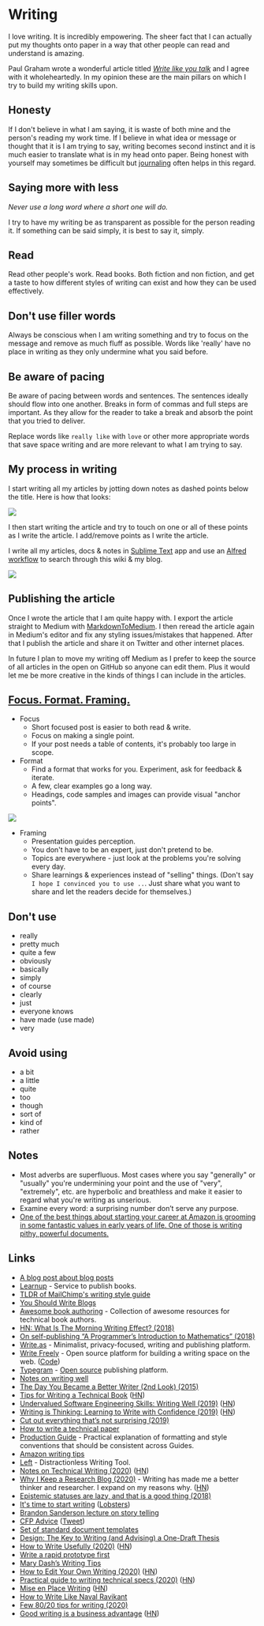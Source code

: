 # Writing

I love writing. It is incredibly empowering. The sheer fact that I can actually put my thoughts onto paper in a way that other people can read and understand is amazing.

Paul Graham wrote a wonderful article titled [_Write like you talk_](http://www.paulgraham.com/talk.html) and I agree with it wholeheartedly. In my opinion these are the main pillars on which I try to build my writing skills upon.

## Honesty

If I don't believe in what I am saying, it is waste of both mine and the person's reading my work time. If I believe in what idea or message or thought that it is I am trying to say, writing becomes second instinct and it is much easier to translate what is in my head onto paper. Being honest with yourself may sometimes be difficult but [journaling](../life/journaling.md) often helps in this regard.

## Saying more with less

_Never use a long word where a short one will do._

I try to have my writing be as transparent as possible for the person reading it. If something can be said simply, it is best to say it, simply.

## Read

Read other people's work. Read books. Both fiction and non fiction, and get a taste to how different styles of writing can exist and how they can be used effectively.

## Don't use filler words

Always be conscious when I am writing something and try to focus on the message and remove as much fluff as possible. Words like 'really' have no place in writing as they only undermine what you said before.

## Be aware of pacing

Be aware of pacing between words and sentences. The sentences ideally should flow into one another. Breaks in form of commas and full steps are important. As they allow for the reader to take a break and absorb the point that you tried to deliver.

Replace words like `really like` with `love` or other more appropriate words that save space writing and are more relevant to what I am trying to say.

## My process in writing

I start writing all my articles by jotting down notes as dashed points below the title. Here is how that looks:

![](https://i.imgur.com/Tl92zCL.png)

I then start writing the article and try to touch on one or all of these points as I write the article. I add/remove points as I write the article.

I write all my articles, docs & notes in [Sublime Text](../text-editors/sublime-text/sublime-text.md) app and use an [Alfred workflow](https://github.com/nikitavoloboev/small-workflows#workflow-augmentations) to search through this wiki & my blog.

![](https://i.imgur.com/J7vMVjA.png)

## Publishing the article

Once I wrote the article that I am quite happy with. I export the article straight to Medium with [MarkdownToMedium](https://markdowntomedium.com/). I then reread the article again in Medium's editor and fix any styling issues/mistakes that happened. After that I publish the article and share it on Twitter and other internet places.

In future I plan to move my writing off Medium as I prefer to keep the source of all articles in the open on GitHub so anyone can edit them. Plus it would let me be more creative in the kinds of things I can include in the articles.

## [Focus. Format. Framing.](https://www.youtube.com/watch?v=_mQNwL8HkS0)

- Focus
  - Short focused post is easier to both read & write.
  - Focus on making a single point.
  - If your post needs a table of contents, it's probably too large in scope.
- Format
  - Find a format that works for you. Experiment, ask for feedback & iterate.
  - A few, clear examples go a long way.
  - Headings, code samples and images can provide visual "anchor points".

![](https://i.imgur.com/vaV81G3.png)

- Framing
  - Presentation guides perception.
  - You don't have to be an expert, just don't pretend to be.
  - Topics are everywhere - just look at the problems you're solving every day.
  - Share learnings & experiences instead of "selling" things. (Don't say `I hope I convinced you to use ..`. Just share what you want to share and let the readers decide for themselves.)

## Don't use

- really
- pretty much
- quite a few
- obviously
- basically
- simply
- of course
- clearly
- just
- everyone knows
- have made (use made)
- very

## Avoid using

- a bit
- a little
- quite
- too
- though
- sort of
- kind of
- rather

## Notes

- Most adverbs are superfluous. Most cases where you say "generally" or "usually" you're undermining your point and the use of "very", "extremely", etc. are hyperbolic and breathless and make it easier to regard what you're writing as unserious.
- Examine every word: a surprising number don’t serve any purpose.
- [One of the best things about starting your career at Amazon is grooming in some fantastic values in early years of life. One of those is writing pithy, powerful documents.](https://twitter.com/nipunmehra/status/1154590521345490945)

## Links

- [A blog post about blog posts](https://medium.com/@naomi_pen/a-blog-post-about-blog-posts-4bb6a6ce0772)
- [Learnup](https://leanpub.com/) - Service to publish books.
- [TLDR of MailChimp's writing style guide](https://styleguide.mailchimp.com/tldr/)
- [You Should Write Blogs](https://sites.google.com/site/steveyegge2/you-should-write-blogs)
- [Awesome book authoring](https://github.com/TalAter/awesome-book-authoring#readme) - Collection of awesome resources for technical book authors.
- [HN: What Is The Morning Writing Effect? (2018)](https://news.ycombinator.com/item?id=18369337)
- [On self-publishing “A Programmer’s Introduction to Mathematics” (2018)](https://medium.com/@jeremyjkun/on-self-publishing-a-programmers-introduction-to-mathematics-1472b7511c99)
- [Write.as](https://write.as/) - Minimalist, privacy-focused, writing and publishing platform.
- [Write Freely](https://writefreely.org/) - Open source platform for building a writing space on the web. ([Code](https://github.com/writeas/writefreely))
- [Typegram](https://en.tgr.am/@recoilme/1) - [Open source](https://github.com/recoilme/tgram) publishing platform.
- [Notes on writing well](https://github.com/mnielsen/notes-on-writing/blob/master/notes_on_writing.md#readme)
- [The Day You Became a Better Writer (2nd Look) (2015)](https://blog.dilbert.com/2015/08/22/the-day-you-became-a-better-writer-2nd-look/)
- [Tips for Writing a Technical Book](https://performancejs.com/post/31b361c/13-Tips-for-Writing-a-Technical-Book) ([HN](https://news.ycombinator.com/item?id=20070558))
- [Undervalued Software Engineering Skills: Writing Well (2019)](https://blog.pragmaticengineer.com/on-writing-well/) ([HN](https://news.ycombinator.com/item?id=20061078))
- [Writing is Thinking: Learning to Write with Confidence (2019)](https://blog.stephsmith.io/learning-to-write-with-confidence/) ([HN](https://news.ycombinator.com/item?id=21172686))
- [Cut out everything that’s not surprising (2019)](https://sivers.org/d22)
- [How to write a technical paper](https://homes.cs.washington.edu/~mernst/advice/write-technical-paper.html)
- [Production Guide](https://github.com/RacheltheEditor/ProductionGuide#readme) - Practical explanation of formatting and style conventions that should be consistent across Guides.
- [Amazon writing tips](https://pbs.twimg.com/media/EMb7mTRVAAELtUk?format=jpg&name=medium)
- [Left](https://github.com/hundredrabbits/Left) - Distractionless Writing Tool.
- [Notes on Technical Writing (2020)](https://mkaz.blog/misc/notes-on-technical-writing/) ([HN](https://news.ycombinator.com/item?id=21955306))
- [Why I Keep a Research Blog (2020)](http://gregorygundersen.com/blog/2020/01/12/why-research-blog/) - Writing has made me a better thinker and researcher. I expand on my reasons why. ([HN](https://news.ycombinator.com/item?id=22033792))
- [Epistemic statuses are lazy, and that is a good thing (2018)](https://devonzuegel.com/post/epistemic-statuses-are-lazy-and-that-is-a-good-thing)
- [It's time to start writing](https://alexnixon.github.io/2019/12/10/writing.html) ([Lobsters](https://lobste.rs/s/frjnbb/it_s_time_start_writing))
- [Brandon Sanderson lecture on story telling](https://www.youtube.com/watch?v=N4ZDBOc2tX8)
- [CFP Advice](https://www.swyx.io/writing/cfp-advice/) ([Tweet](https://twitter.com/swyx/status/1218650128585719813))
- [Set of standard document templates](https://github.com/kbariotis/templates)
- [Design: The Key to Writing (and Advising) a One-Draft Thesis](https://www.cs.tufts.edu/~nr/cs257/archive/john-carlis/one-draft.pdf)
- [How to Write Usefully (2020)](http://paulgraham.com/useful.html) ([HN](https://news.ycombinator.com/item?id=22381861))
- [Write a rapid prototype first](https://terrytao.wordpress.com/advice-on-writing-papers/write-a-rapid-prototype-first/)
- [Mary Dash’s Writing Tips](https://plainlanguage.gov/resources/articles/dash-writing-tips/)
- [How to Edit Your Own Writing (2020)](https://www.nytimes.com/2020/04/07/smarter-living/how-to-edit-your-own-writing.html) ([HN](https://news.ycombinator.com/item?id=22814342))
- [Practical guide to writing technical specs (2020)](https://stackoverflow.blog/2020/04/06/a-practical-guide-to-writing-technical-specs/) ([HN](https://news.ycombinator.com/item?id=22799783))
- [Mise en Place Writing](https://www.swyx.io/writing/writing-mise-en-place/) ([HN](https://news.ycombinator.com/item?id=22662834))
- [How to Write Like Naval Ravikant](https://letter.substack.com/p/write-like-naval)
- [Few 80/20 tips for writing (2020)](https://www.indiehackers.com/post/a-few-80-20-tips-for-writing-b08941d407)
- [Good writing is a business advantage](https://adaged.blogspot.com/2020/04/good-writing-is-business-advantage.html) ([HN](https://news.ycombinator.com/item?id=23006106))
